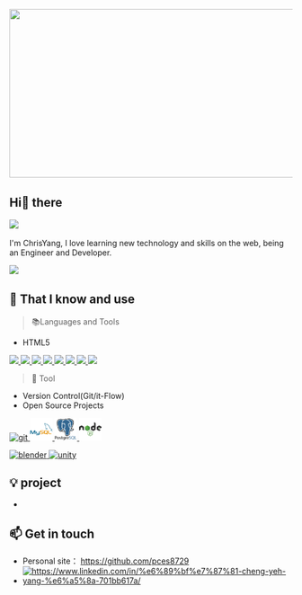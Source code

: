 <img src="https://github.com/pces8729/pces8729/assets/51408837/49f826b7-08df-4cbb-ab14-bf52994fb468" width="600" Height="300"> </img>

## Hi👋 there
<a target="_blank" title="about" href="#">
	<img src="https://camo.githubusercontent.com/f05df860f8823daeaa3a73db4512897dcb32fe99d724ecabd6328f45447dde54/68747470733a2f2f696d672e736869656c64732e696f2f7374617469632f76313f7374796c653d666f722d7468652d6261646765266d6573736167653d61626f75742e6d6526636f6c6f723d333333333333266c6f676f3d61626f75742e6d65266c6f676f436f6c6f723d464646464646266c6162656c3d"/>
</a>

I'm ChrisYang, I love learning new technology and skills on the web, being an Engineer and Developer.

<a title="tag" href="https://github.com/pces8729">
  <img src="https://img.shields.io/badge/Personal_Info-Frontend%20Dev-%23bafeee?logo=adblock&labelColor=%238a79b5&link=https%3A%2F%2F" />
</a> 

## 🧠 That I know and use
> 📚Languages and Tools
- HTML5
<a target="_blank" title="CSS3" href="#">
	<img src="https://img.shields.io/static/v1?style=for-the-badge&message=CSS3&color=222222&logo=CSS3&logoColor=F7DF1E&label=" />
</a>
<a target="_blank" title="SASS" href="https://zh.wikipedia.org/zh-tw/Sass">
	<img src="https://img.shields.io/static/v1?style=for-the-badge&message=SASS&color=222222&logo=SCSS&logoColor=F7DF1E&label=" />
</a>
<a target="_blank" title="Bootstrap" href="https://zh.wikipedia.org/zh-tw/Bootstrap">
	<img src="https://img.shields.io/static/v1?style=for-the-badge&message=Bootstrap&color=222222&logo=Bootstrap&logoColor=F7DF1E&label=" />
</a>
<a target="_blank" title="JavaScript" href="https://zh.wikipedia.org/wiki/javascript">
	<img src="https://img.shields.io/static/v1?style=for-the-badge&message=JavaScript&color=222222&logo=JavaScript&logoColor=F7DF1E&label=" />
</a>
<a target="_blank" title="Adobe Premiere Pro" href="https://zh.wikipedia.org/zh-tw/Adobe_Premiere_Pro">
	<img src="https://img.shields.io/static/v1?style=for-the-badge&message=Adobe+Premiere+Pro&color=9999FF&logo=Adobe+Premiere+Pro&logoColor=FFFFFF&label=" />
</a>
<a target="_blank" title="Adobe After Effects" href="https://zh.wikipedia.org/zh-tw/Adobe_After_Effects">
	<img src="https://img.shields.io/static/v1?style=for-the-badge&message=Adobe+After+Effects&color=9999FF&logo=Adobe+After+Effects&logoColor=FFFFFF&label=" />
</a>
<a target="_blank" title="Adobe Photoshop" href="https://zh.wikipedia.org/zh-tw/Adobe_Photoshop">
	<img src="https://img.shields.io/static/v1?style=for-the-badge&message=Adobe+Photoshop&color=31A8FF&logo=Adobe+Photoshop&logoColor=FFFFFF&label=" />
</a>
<a target="_blank" title="Adobe Illustrator" href="https://zh.wikipedia.org/wiki/Illustrator">
	<img src="https://img.shields.io/static/v1?style=for-the-badge&message=Adobe+Illustrator&color=222222&logo=Adobe+Illustrator&logoColor=FF9A00&label=" />
</a>

> 🔧 Tool
- Version Control(Git/it-Flow)
- Open Source Projects



<a href="https://git-scm.com/" target="_blank" rel="noreferrer"> <img src="https://www.vectorlogo.zone/logos/git-scm/git-scm-icon.svg" alt="git" width="40" height="40"/> </a> 
<a href="https://www.mysql.com/" target="_blank" rel="noreferrer"> <img src="https://raw.githubusercontent.com/devicons/devicon/master/icons/mysql/mysql-original-wordmark.svg" alt="mysql" width="40" height="40"/> </a> 
<a href="https://www.postgresql.org" target="_blank" rel="noreferrer"> <img src="https://raw.githubusercontent.com/devicons/devicon/master/icons/postgresql/postgresql-original-wordmark.svg" alt="postgresql" width="40" height="40"/> </a> 
<a href="https://nodejs.org" target="_blank" rel="noreferrer"> <img src="https://raw.githubusercontent.com/devicons/devicon/master/icons/nodejs/nodejs-original-wordmark.svg" alt="nodejs" width="40" height="40"/> </a> <br>

<a href="https://www.blender.org/" target="_blank" rel="noreferrer"> <img src="https://download.blender.org/branding/community/blender_community_badge_white.svg" alt="blender" width="40" height="40"/> </a>
<a href="https://unity.com/" target="_blank" rel="noreferrer"> <img src="https://www.vectorlogo.zone/logos/unity3d/unity3d-icon.svg" alt="unity" width="40" height="40"/> </a> </p>

## 💡 project
-

## 📫 Get in touch
- Personal site： https://github.com/pces8729
- <a href="https://linkedin.com/in/https://www.linkedin.com/in/%e6%89%bf%e7%87%81-cheng-yeh-yang-%e6%a5%8a-701bb617a/" target="blank"><img src="https://raw.githubusercontent.com/rahuldkjain/github-profile-readme-generator/master/src/images/icons/Social/linked-in-alt.svg" alt="https://www.linkedin.com/in/%e6%89%bf%e7%87%81-cheng-yeh-yang-%e6%a5%8a-701bb617a/" height="30" width="40" /></a>
</p>


<!--
**pces8729/pces8729** is a ✨ _special_ ✨ repository because its `README.md` (this file) appears on your GitHub profile.

Here are some ideas to get you started:

- 🔭 I’m currently working on ...
- 🌱 I’m currently learning ...
- 👯 I’
- 🤔 I’m looking for help with ...
- 💬 Ask me about ...
- 📫 How to reach me: ...
- 😄 Pronouns: ...
- ⚡ Fun fact: ...
-->
